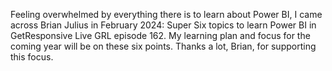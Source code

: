 Feeling overwhelmed by everything there is to learn about Power BI, I came across Brian Julius in February 2024: Super Six topics to learn Power BI in GetResponsive Live GRL episode 162. My learning plan and focus for the coming year will be on these six points. Thanks a lot, Brian, for supporting this focus.

